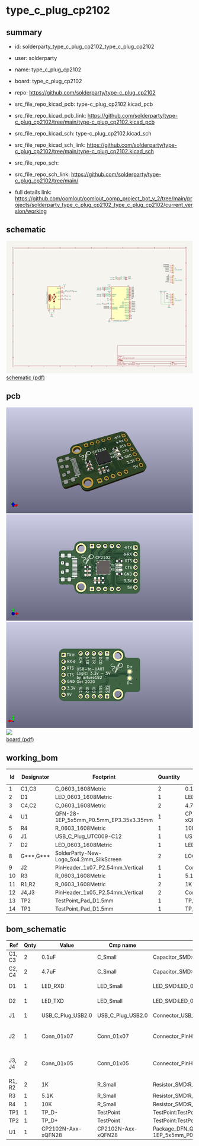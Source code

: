 # type_c_plug_cp2102
 
## summary 
* id: solderparty_type_c_plug_cp2102_type_c_plug_cp2102
* user: solderparty
* name: type_c_plug_cp2102
* board: type_c_plug_cp2102
* repo: https://github.com/solderparty/type-c_plug_cp2102
* src_file_repo_kicad_pcb: type-c_plug_cp2102.kicad_pcb
* src_file_repo_kicad_pcb_link: https://github.com/solderparty/type-c_plug_cp2102/tree/main/type-c_plug_cp2102.kicad_pcb
* src_file_repo_kicad_sch: type-c_plug_cp2102.kicad_sch
* src_file_repo_kicad_sch_link: https://github.com/solderparty/type-c_plug_cp2102/tree/main/type-c_plug_cp2102.kicad_sch

* src_file_repo_sch: 
* src_file_repo_sch_link: https://github.com/solderparty/type-c_plug_cp2102/tree/main/
* full details link: https://github.com/oomlout/oomlout_oomp_project_bot_v_2/tree/main/projects/solderparty_type_c_plug_cp2102_type_c_plug_cp2102/current_version/working  

## schematic  
![](working_schematic_600.png)  
[schematic (pdf)](working_schematic.pdf) 






















## pcb  
![](working_3d_600.png) 
![](working_3d_front_600.png)  
![](working_3d_back_600.png)  
![](working_600.png)  
[board (pdf)](working.pdf)  

## working_bom
| Id | Designator | Footprint | Quantity | Designation | Supplier and ref |  | None | 
| --- | --- | --- | --- | --- | --- | --- | --- | 
| 1 | C1,C3 | C_0603_1608Metric | 2 | 0.1uF |  |  | [''] | 
| 2 | D1 | LED_0603_1608Metric | 1 | LED_RXD |  |  | [''] | 
| 3 | C4,C2 | C_0603_1608Metric | 2 | 4.7uF |  |  | [''] | 
| 4 | U1 | QFN-28-1EP_5x5mm_P0.5mm_EP3.35x3.35mm | 1 | CP2102N-Axx-xQFN28 |  |  | [''] | 
| 5 | R4 | R_0603_1608Metric | 1 | 10K |  |  | [''] | 
| 6 | J1 | USB_C_Plug_UTC009-C12 | 1 | USB_C_Plug_USB2.0 |  |  | [''] | 
| 7 | D2 | LED_0603_1608Metric | 1 | LED_TXD |  |  | [''] | 
| 8 | G***,G*** | SolderParty-New-Logo_5x4.2mm_SilkScreen | 2 | LOGO |  |  | [''] | 
| 9 | J2 | PinHeader_1x07_P2.54mm_Vertical | 1 | Conn_01x07 |  |  | [''] | 
| 10 | R3 | R_0603_1608Metric | 1 | 5.1K |  |  | [''] | 
| 11 | R1,R2 | R_0603_1608Metric | 2 | 1K |  |  | [''] | 
| 12 | J4,J3 | PinHeader_1x05_P2.54mm_Vertical | 2 | Conn_01x05 |  |  | [''] | 
| 13 | TP2 | TestPoint_Pad_D1.5mm | 1 | TP_D+ |  |  | [''] | 
| 14 | TP1 | TestPoint_Pad_D1.5mm | 1 | TP_D- |  |  | [''] | 


## bom_schematic
| Ref | Qnty | Value | Cmp name | Footprint | Description | Vendor | DNP | 
| --- | --- | --- | --- | --- | --- | --- | --- | 
| C1, C3 | 2 | 0.1uF | C_Small | Capacitor_SMD:C_0603_1608Metric | Unpolarized capacitor, small symbol |  |  | 
| C2, C4 | 2 | 4.7uF | C_Small | Capacitor_SMD:C_0603_1608Metric | Unpolarized capacitor, small symbol |  |  | 
| D1 | 1 | LED_RXD | LED_Small | LED_SMD:LED_0603_1608Metric | Light emitting diode, small symbol |  |  | 
| D2 | 1 | LED_TXD | LED_Small | LED_SMD:LED_0603_1608Metric | Light emitting diode, small symbol |  |  | 
| J1 | 1 | USB_C_Plug_USB2.0 | USB_C_Plug_USB2.0 | Connector_USB_Extra:USB_C_Plug_UTC009-C12 | USB 2.0-only Type-C Plug connector |  |  | 
| J2 | 1 | Conn_01x07 | Conn_01x07 | Connector_PinHeader_2.54mm:PinHeader_1x07_P2.54mm_Vertical | Generic connector, single row, 01x07, script generated (kicad-library-utils/schlib/autogen/connector/) |  |  | 
| J3, J4 | 2 | Conn_01x05 | Conn_01x05 | Connector_PinHeader_2.54mm:PinHeader_1x05_P2.54mm_Vertical | Generic connector, single row, 01x05, script generated (kicad-library-utils/schlib/autogen/connector/) |  |  | 
| R1, R2 | 2 | 1K | R_Small | Resistor_SMD:R_0603_1608Metric | Resistor, small symbol |  |  | 
| R3 | 1 | 5.1K | R_Small | Resistor_SMD:R_0603_1608Metric | Resistor, small symbol |  |  | 
| R4 | 1 | 10K | R_Small | Resistor_SMD:R_0603_1608Metric | Resistor, small symbol |  |  | 
| TP1 | 1 | TP_D- | TestPoint | TestPoint:TestPoint_Pad_D1.5mm | test point |  |  | 
| TP2 | 1 | TP_D+ | TestPoint | TestPoint:TestPoint_Pad_D1.5mm | test point |  |  | 
| U1 | 1 | CP2102N-Axx-xQFN28 | CP2102N-Axx-xQFN28 | Package_DFN_QFN:QFN-28-1EP_5x5mm_P0.5mm_EP3.35x3.35mm | USB to UART master bridge, QFN-28 |  |  | 



